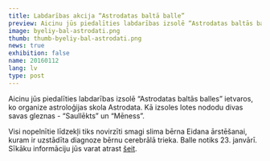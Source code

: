 ```yaml
---
title: Labdarības akcija “Astrodatas baltā balle”
preview: Aicinu jūs piedalīties labdarības izsolē “Astrodatas baltās balles” ietvaros, ko organize astroloģijas skola Astrodata.
image: byeliy-bal-astrodati.png
thumb: thumb-byeliy-bal-astrodati.png
news: true
exhibition: false
name: 20160112
lang: lv
type: post
---
```


Aicinu jūs piedalīties labdarības izsolē “Astrodatas baltās balles” ietvaros, ko organize astroloģijas skola Astrodata. Kā izsoles lotes nododu divas savas gleznas - “Saullēkts” un “Mēness”.

Visi nopelnītie  līdzekļi tiks novirzīti smagi slima bērna Eidana ārstēšanai, kuram ir uzstādīta diagnoze bērnu cerebrālā trieka. Balle notiks 23. janvārī. Sīkāku informāciju jūs varat atrast [šeit](http://astrodata.pro/arhiv/5128).